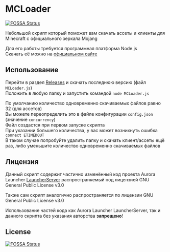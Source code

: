 # MCLoader
[![FOSSA Status](https://app.fossa.com/api/projects/git%2Bgithub.com%2FAuroraTeam%2FMCLoader.svg?type=shield)](https://app.fossa.com/projects/git%2Bgithub.com%2FAuroraTeam%2FMCLoader?ref=badge_shield)


Небольшой скрипт который поможет вам скачать ассеты и клиенты для Minecraft с официального зеркала Mojang

Для его работы требуется программная платформа Node.js  
Скачать её можно на [официальном сайте](https://nodejs.org/ru/)

## Использование

Перейти в раздел [Releases](https://github.com/AuroraTeam/MCLoader/releases) и скачать последнюю версию (файл `MCLoader.js`)  
Положить в любую папку и запустить командой `node MCLoader.js`

По умолчанию количество одновременно скачиваемых файлов равно 32 (для ассетов)  
Вы можете переопределить это в файле конфигурации `config.json` (значение `concurrency`)  
Файл создастся при первом запуске скрипта  
При указании большего количества, у вас может возникнуть ошибка `connect ETIMEDOUT`  
В таком случае попробуйте удалить папку и скачать клиент/ассеты ещё раз, либо уменьшите количество одновременно скачиваемых файлов

## Лицензия

Данный скрипт содержит частично изменённый код проекта Aurora Launcher [LauncherServer](https://github.com/AuroraTeam/LauncherServer) 
распространяемый под лицензией GNU General Public License v3.0

Также сам скрипт аналогично распространяется по лицензии GNU General Public License v3.0

Использование частей кода как Aurora Launcher LauncherServer, так и данного скрипта без указания авторства **запрещено**!


## License
[![FOSSA Status](https://app.fossa.com/api/projects/git%2Bgithub.com%2FAuroraTeam%2FMCLoader.svg?type=large)](https://app.fossa.com/projects/git%2Bgithub.com%2FAuroraTeam%2FMCLoader?ref=badge_large)